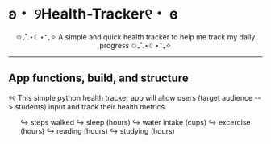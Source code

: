 # ʚ・ ୨Health-Tracker୧・ ɞ
<p align="center">✩₊˚.⋆☾⋆⁺₊✧ A simple and quick health tracker to help me track my daily progress ✩₊˚.⋆☾⋆⁺₊✧</p>

<hr>

## App functions, build, and structure 
୨୧ This simple python health tracker app will allow users (target audience --> students) input and track their health metrics. 
<ul>
    ↪ steps walked 
    ↪ sleep (hours)
    ↪ water intake (cups)
    ↪ excercise (hours)
    ↪ reading (hours) 
    ↪ studying (hours)
</ul>
